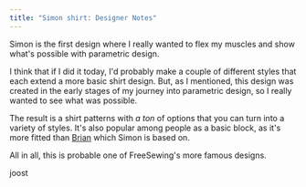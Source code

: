 ```yaml
---
title: "Simon shirt: Designer Notes"
---
```


Simon is the first design where I really wanted to flex my muscles and show
what's possible with parametric design.

I think that if I did it today, I'd probably make a couple of different styles
that each extend a more basic shirt design.  But, as I mentioned, this design
was created in the early stages of my journey into parametric design, so I
really wanted to see what was possible.

The result is a shirt patterns with *a ton* of options that you can turn into a
variety of styles.  It's also popular among people as a basic block, as it's
more fitted than [Brian](/designs/brian) which Simon is based on.

All in all, this is probable one of FreeSewing's more famous designs.

joost
